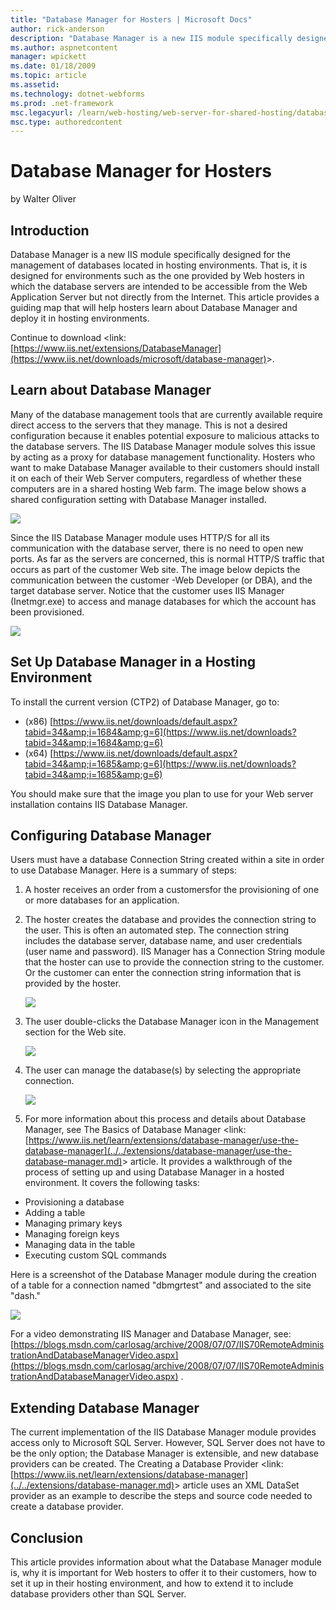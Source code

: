 ```yaml
---
title: "Database Manager for Hosters | Microsoft Docs"
author: rick-anderson
description: "Database Manager is a new IIS module specifically designed for the management of databases located in hosting environments. That is, it is designed for envir..."
ms.author: aspnetcontent
manager: wpickett
ms.date: 01/18/2009
ms.topic: article
ms.assetid: 
ms.technology: dotnet-webforms
ms.prod: .net-framework
msc.legacyurl: /learn/web-hosting/web-server-for-shared-hosting/database-manager-for-hosters
msc.type: authoredcontent
---
```

Database Manager for Hosters
====================
by Walter Oliver

## Introduction

Database Manager is a new IIS module specifically designed for the management of databases located in hosting environments. That is, it is designed for environments such as the one provided by Web hosters in which the database servers are intended to be accessible from the Web Application Server but not directly from the Internet. This article provides a guiding map that will help hosters learn about Database Manager and deploy it in hosting environments.

Continue to download &lt;link: [https://www.iis.net/extensions/DatabaseManager](https://www.iis.net/downloads/microsoft/database-manager)&gt;.

## Learn about Database Manager

Many of the database management tools that are currently available require direct access to the servers that they manage. This is not a desired configuration because it enables potential exposure to malicious attacks to the database servers. The IIS Database Manager module solves this issue by acting as a proxy for database management functionality. Hosters who want to make Database Manager available to their customers should install it on each of their Web Server computers, regardless of whether these computers are in a shared hosting Web farm. The image below shows a shared configuration setting with Database Manager installed.

[![](database-manager-for-hosters/_static/image2.jpg)](database-manager-for-hosters/_static/image1.jpg)  
   
Since the IIS Database Manager module uses HTTP/S for all its communication with the database server, there is no need to open new ports. As far as the servers are concerned, this is normal HTTP/S traffic that occurs as part of the customer Web site. The image below depicts the communication between the customer -Web Developer (or DBA), and the target database server. Notice that the customer uses IIS Manager (Inetmgr.exe) to access and manage databases for which the account has been provisioned.

[![](database-manager-for-hosters/_static/image4.jpg)](database-manager-for-hosters/_static/image3.jpg)

## Set Up Database Manager in a Hosting Environment

To install the current version (CTP2) of Database Manager, go to:

- (x86) [https://www.iis.net/downloads/default.aspx?tabid=34&amp;i=1684&amp;g=6](https://www.iis.net/downloads?tabid=34&amp;i=1684&amp;g=6)
- (x64) [https://www.iis.net/downloads/default.aspx?tabid=34&amp;i=1685&amp;g=6](https://www.iis.net/downloads?tabid=34&amp;i=1685&amp;g=6)

You should make sure that the image you plan to use for your Web server installation contains IIS Database Manager.

## Configuring Database Manager

Users must have a database Connection String created within a site in order to use Database Manager. Here is a summary of steps:

1. A hoster receives an order from a customersfor the provisioning of one or more databases for an application.
2. The hoster creates the database and provides the connection string to the user. This is often an automated step. The connection string includes the database server, database name, and user credentials (user name and password). IIS Manager has a Connection String module that the hoster can use to provide the connection string to the customer. Or the customer can enter the connection string information that is provided by the hoster.  
   
    [![](database-manager-for-hosters/_static/image6.jpg)](database-manager-for-hosters/_static/image5.jpg)
3. The user double-clicks the Database Manager icon in the Management section for the Web site.  
   
    [![](database-manager-for-hosters/_static/image8.jpg)](database-manager-for-hosters/_static/image7.jpg)
4. The user can manage the database(s) by selecting the appropriate connection.   
   
    [![](database-manager-for-hosters/_static/image10.jpg)](database-manager-for-hosters/_static/image9.jpg)
5. For more information about this process and details about Database Manager, see The Basics of Database Manager &lt;link: [https://www.iis.net/learn/extensions/database-manager/use-the-database-manager](../../extensions/database-manager/use-the-database-manager.md)&gt; article. It provides a walkthrough of the process of setting up and using Database Manager in a hosted environment. It covers the following tasks:

- Provisioning a database
- Adding a table
- Managing primary keys
- Managing foreign keys
- Managing data in the table
- Executing custom SQL commands

Here is a screenshot of the Database Manager module during the creation of a table for a connection named "dbmgrtest" and associated to the site "dash."

[![](database-manager-for-hosters/_static/image12.jpg)](database-manager-for-hosters/_static/image11.jpg)

For a video demonstrating IIS Manager and Database Manager, see: [https://blogs.msdn.com/carlosag/archive/2008/07/07/IIS70RemoteAdministrationAndDatabaseManagerVideo.aspx](https://blogs.msdn.com/carlosag/archive/2008/07/07/IIS70RemoteAdministrationAndDatabaseManagerVideo.aspx) .

## Extending Database Manager

The current implementation of the IIS Database Manager module provides access only to Microsoft SQL Server. However, SQL Server does not have to be the only option; the Database Manager is extensible, and new database providers can be created. The Creating a Database Provider &lt;link: [https://www.iis.net/learn/extensions/database-manager](../../extensions/database-manager.md)&gt; article uses an XML DataSet provider as an example to describe the steps and source code needed to create a database provider.

## Conclusion

This article provides information about what the Database Manager module is, why it is important for Web hosters to offer it to their customers, how to set it up in their hosting environment, and how to extend it to include database providers other than SQL Server.
